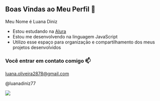 ## Boas Vindas ao Meu Perfil 🖤

Meu Nome é Luana Diniz

- Estou estudando na [Alura](https://www.alura.com.br)
- Estou me desenvolvendo na linguagem JavaScript
- Utilizo esse espaço para organização e compartilhamento dos meus projetos desenvolvidos
  
### Você entrar em contato comigo 📫

luana.oliveira2878@gmail.com

@luanadiniz77

![](https://media.tenor.com/vUo5ekkGYGUAAAAi/szimatol%C3%B3kutya-sniffing-dog.gif)

